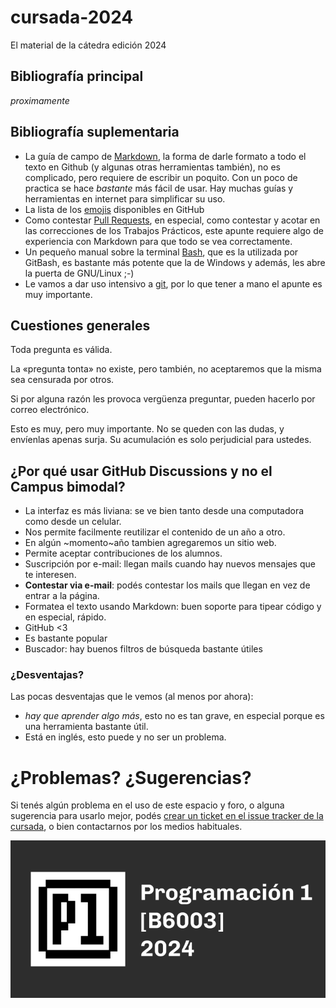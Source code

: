 # cursada-2024
El material de la cátedra edición 2024

## Bibliografía principal
_proximamente_

## Bibliografía suplementaria
 - La guía de campo de [Markdown](recursos/markdown.pdf), la forma de darle formato a todo el texto en Github (y algunas otras herramientas también), no es complicado, pero requiere de escribir un poquito. Con un poco de practica se hace _bastante_ más fácil de usar. Hay muchas guías y herramientas en internet para simplificar su uso.
 - La lista de los [emojis](https://github.com/ikatyang/emoji-cheat-sheet/blob/master/README.md) disponibles en GitHub
 - Como contestar [Pull Requests](recursos/claaj-pull%20requests-r8.pdf), en especial, como contestar y acotar en las correcciones de los Trabajos Prácticos, este apunte requiere algo de experiencia con Markdown para que todo se vea correctamente.
 - Un pequeño manual sobre la terminal [Bash](recursos/101-BASH-r72.pdf), que es la utilizada por GitBash, es bastante más potente que la de Windows y además, les abre la puerta de GNU/Linux ;-)
 - Le vamos a dar uso intensivo a [git](recursos/cversiones-git-r76.pdf), por lo que tener a mano el apunte es muy importante.

## Cuestiones generales

Toda pregunta es válida.

La «pregunta tonta» no existe, pero también, no aceptaremos que la misma sea censurada por otros.

Si por alguna razón les provoca vergüenza preguntar, pueden hacerlo por correo electrónico.

Esto es muy, pero muy importante. No se queden con las dudas, y envíenlas apenas surja. Su acumulación es solo perjudicial para ustedes.

## ¿Por qué usar GitHub Discussions y no el Campus bimodal?
- La interfaz es más liviana: se ve bien tanto desde una computadora como desde un celular.
- Nos permite facilmente reutilizar el contenido de un año a otro.
- En algún ~momento~año tambien agregaremos un sitio web.
- Permite aceptar contribuciones de los alumnos.
- Suscripción por e-mail: llegan mails cuando hay nuevos mensajes que te interesen.
- **Contestar via e-mail**: podés contestar los mails que llegan en vez de entrar a la página.
- Formatea el texto usando Markdown: buen soporte para tipear código y en especial, rápido.
- GitHub <3
- Es bastante popular
- Buscador: hay buenos filtros de búsqueda bastante útiles

### ¿Desventajas?
Las pocas desventajas que le vemos (al menos por ahora):
 * _hay que aprender algo más_, esto no es tan grave, en especial porque es una herramienta bastante útil.
 * Está en inglés, esto puede y no ser un problema.

# ¿Problemas? ¿Sugerencias?

Si tenés algún problema en el uso de este espacio y foro, o alguna sugerencia para usarlo mejor, 
podés [crear un ticket en el issue tracker de la cursada](https://github.com/INGCOM-UNRN-P1/cursada-2024/issues), 
o bien contactarnos por los medios habituales.


![logo](P1.png)